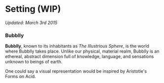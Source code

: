 # Setting (WIP)

_Updated: March 3rd 2015_

### Bubblly

**Bubblly**, known to its inhabitants as *The Illustrious Sphere*, is the world where Bubblly takes place. Unlike our physical, material realm, Bubblly is an ethereal, abstract dimension full of knowledge, language, and sensations unknown to beings of earth.

One could say a visual representation would be inspired by Aristotle's Forms on Acid.

[//]: # (Aristotle's Forms)

